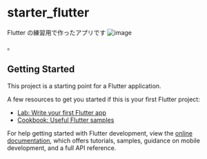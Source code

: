 # starter_flutter
Flutter の練習用で作ったアプリです
![image](https://github.com/user-attachments/assets/b0f76d63-946f-4585-a14c-b4f0d3003d0f)

。

## Getting Started

This project is a starting point for a Flutter application.

A few resources to get you started if this is your first Flutter project:

- [Lab: Write your first Flutter app](https://docs.flutter.dev/get-started/codelab)
- [Cookbook: Useful Flutter samples](https://docs.flutter.dev/cookbook)

For help getting started with Flutter development, view the
[online documentation](https://docs.flutter.dev/), which offers tutorials,
samples, guidance on mobile development, and a full API reference.
